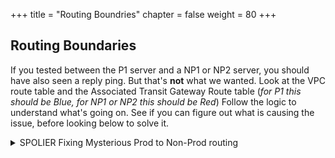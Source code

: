 +++
title = "Routing Boundries"
chapter = false
weight = 80
+++

## Routing Boundaries

If you tested between the P1 server and a NP1 or NP2 server, you should have also seen a reply ping. But that's **not** what we wanted. Look at the VPC route table and the Associated Transit Gateway Route table (_for P1 this should be Blue, for NP1 or NP2 this should be Red_) Follow the logic to understand what's going on. See if you can figure out what is causing the issue, before looking below to solve it.

 <details>
   <summary>SPOLIER Fixing Mysterious Prod to Non-Prod routing</summary><p>

      While we do not have a direct route between the Production and Non-Production VPCs we do have a gateway through the NAT Gateway in the **Datacenter Services VPC**. Let's fix this through a routing mechanism called Blackhole routing (sometimes referred to as null routing).
      This is where designing our IP address space pays off. We can now use sammary route to easily wall off part of our network.

1. In the AWS Management Console choose **Services** then select **VPC**.

1. From the menu on the left, Scroll down and select **Transit Gateway Routes Tables**.

1. From the table in the main panel select **Blue Route Table**. Let's take a look toward the bottom, and click the **Routes** tab.

1. Take a look at the existing routes and see the 0.0.0.0/0 route that is sending data destined for the Non-prod address to the **Datacenter Services VPC**. Let's prevent that. Click the **Add route** button.

1. At the Create route screen, for the **CIDR** enter **10.16.0.0/13** and check the box next to **Blackhole**. This will drop any traffic destined for the Non-Production VPCs. This is because TGW looks for the most specific route that matches and the /13 is more specific than the /0 route.

   ![Blackhole route](/images/tgw-blackholeroute.png)

1. Go back to Session Manager and connect to the P1 server and re-attempt to ping the NP1 or NP2 servers. Pings should fail now.

1. be sure to repeat the blackhole route in the **Red Route Table** by creating a blackhole route for 10.8.0.0/13.

## Congratulations

You now have **completed** this section. Continue to the next section, to setup DNS between your Datacenter and the Cloud.
